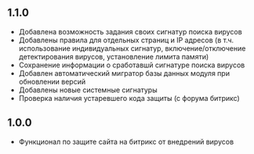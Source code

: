 ## 1.1.0
* Добавлена возможность задания своих сигнатур поиска вирусов
* Добавлены правила для отдельных страниц и IP адресов (в т.ч. использование индивидуальных сигнатур, включение/отключение детектирования вирусов, установление лимита памяти)
* Сохранение информации о сработавшй сигнатуре поиска вирусов
* Добавлен автоматический мигратор базы данных модуля при обновлении версий
* Добавлены новые системные сигнатуры
* Проверка наличия устаревшего кода защиты (с форума битрикс)

## 1.0.0
* Функционал по защите сайта на битрикс от внедрений вирусов